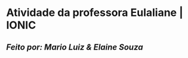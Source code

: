 <h1>Atividade da professora Eulaliane | IONIC</h1>
<h2><i>Feito por: Mario Luiz & Elaine Souza</i></h2>
